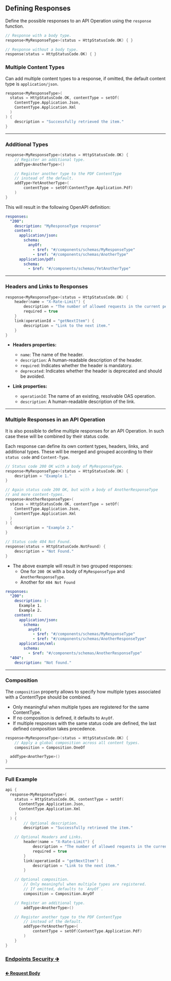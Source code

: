 ## Defining Responses

Define the possible responses to an API Operation using the `response` function.

```kotlin
// Response with a body type.
response<MyResponseType>(status = HttpStatusCode.OK) { }

// Response without a body type.
response(status = HttpStatusCode.OK) { }
```

### Multiple Content Types

Can add multiple content types to a response, if omitted, the default content type is `application/json`.

```kotlin
response<MyResponseType>(
  status = HttpStatusCode.OK, contentType = setOf(
    ContentType.Application.Json,
    ContentType.Application.Xml
  )
) {
    description = "Successfully retrieved the item."
}
```

---

### Additional Types

```kotlin
response<MyResponseType>(status = HttpStatusCode.OK) {
    // Register an additional type.
    addType<AnotherType>()

    // Register another type to the PDF ContentType
    // instead of the default.
    addType<YetAnotherType>(
        contentType = setOf(ContentType.Application.Pdf)
    )
}
```

This will result in the following OpenAPI definition:

```yaml
responses:
  "200":
    description: "MyResponseType response"
    content:
      application/json:
        schema:
          anyOf:
            - $ref: "#/components/schemas/MyResponseType"
            - $ref: "#/components/schemas/AnotherType"
      application/pdf:
        schema:
          - $ref: "#/components/schemas/YetAnotherType"
```

---

### Headers and Links to Responses

```kotlin
response<MyResponseType>(status = HttpStatusCode.OK) {
    header(name = "X-Rate-Limit") {
        description = "The number of allowed requests in the current period."
        required = true
    }
    link(operationId = "getNextItem") {
        description = "Link to the next item."
    }
}
```

- **Headers properties:**
  - `name`: The name of the header.
  - `description`: A human-readable description of the header.
  - `required`: Indicates whether the header is mandatory.
  - `deprecated`: Indicates whether the header is deprecated and should be avoided.


- **Link properties:**
  - `operationId`: The name of an existing, resolvable OAS operation.
  - `description`: A human-readable description of the link.

---

### Multiple Responses in an API Operation

It is also possible to define multiple responses for an API Operation.
In such case these will be combined by their status code.

Each response can define its own content types, headers, links, and additional types.
These will be merged and grouped according to their `status code` and `Content-Type`.

```kotlin
// Status code 200 OK with a body of MyResponseType.
response<MyResponseType>(status = HttpStatusCode.OK) {
    desription = "Example 1."
}

// Again status code 200 OK, but with a body of AnotherResponseType
// and more content-types.
response<AnotherResponseType>(
  status = HttpStatusCode.OK, contentType = setOf(
    ContentType.Application.Json,
    ContentType.Application.Xml
  )
) {
    description = "Example 2."
}

// Status code 404 Not Found.
response(status = HttpStatusCode.NotFound) {
    description = "Not Found."
}
```

- The above example will result in two grouped responses:
  - One for `200 OK` with a body of `MyResponseType` and `AnotherResponseType`.
  - Another for `404 Not Found`

```yaml
responses:
  "200":
    description: |-
      Example 1.
      Example 2.
    content:
      application/json:
        schema:
          anyOf:
            - $ref: "#/components/schemas/MyResponseType"
            - $ref: "#/components/schemas/AnotherResponseType"
      application/xml:
        schema:
          - $ref: "#/components/schemas/AnotherResponseType"
  "404":
    description: "Not found."
```

---

### Composition

The `composition` property allows to specify how multiple types associated with a ContentType should be combined.

- Only meaningful when multiple types are registered for the same ContentType.
- If no composition is defined, it defaults to `AnyOf`.
- If multiple responses with the same status code are defined, the last defined composition takes precedence.

```kotlin
response<MyResponseType>(status = HttpStatusCode.OK) {
    // Apply a global composition across all content types.
    composition = Composition.OneOf

  addType<AnotherType>()
}
```

--- 

### Full Example

```kotlin
api {
  response<MyResponseType>(
    status = HttpStatusCode.OK, contentType = setOf(
      ContentType.Application.Json,
      ContentType.Application.Xml
    )
  ) {
        // Optional description.
        description = "Successfully retrieved the item."

    // Optional Headers and Links.
        header(name = "X-Rate-Limit") {
            description = "The number of allowed requests in the current period."
            required = true
        }
        link(operationId = "getNextItem") {
            description = "Link to the next item."
        }

    // Optional composition.
        // Only meaningful when multiple types are registered.
        // If omitted, defaults to `AnyOf`.
        composition = Composition.AnyOf

    // Register an additional type.
        addType<AnotherType>()

    // Register another type to the PDF ContentType
        // instead of the default.
        addType<YetAnotherType>(
            contentType = setOf(ContentType.Application.Pdf)
        )
    }
}
```

### [Endpoints Security 🡲](02.6.api-usage-security.md)

#### [🡰 Request Body](02.4.api-usage-request-body.md)
